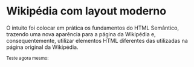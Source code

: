 <h1>Wikipédia com layout moderno</h1>
<p>O intuito foi colocar em prática os fundamentos do HTML Semântico, trazendo uma nova aparência para a página da Wikipédia e, consequentemente, utilizar elementos HTML diferentes das utilizadas na página original da Wikipédia.</p>
<small>Teste agora mesmo: <a href=""></a></small>
